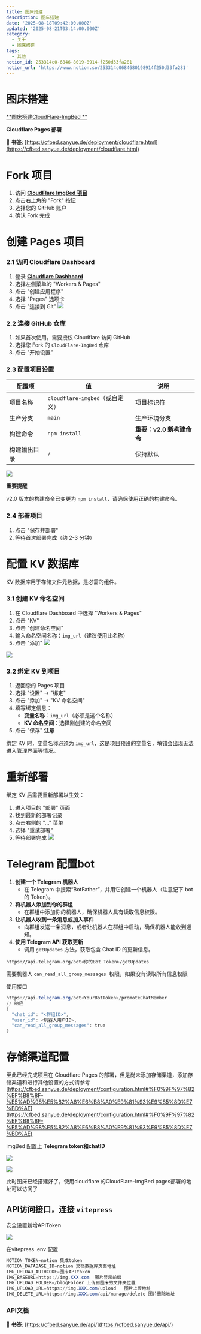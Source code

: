 ```yaml
---
title: 图床搭建
description: 图床搭建
date: '2025-08-18T09:42:00.000Z'
updated: '2025-08-21T03:14:00.000Z'
category:
  - 关于
  - 图床搭建
tags:
  - 其他
notion_id: 253314c0-6846-8019-8914-f250d33fa281
notion_url: 'https://www.notion.so/253314c0684680198914f250d33fa281'
---
```

# 图床搭建
[**图床搭建CloudFlare-ImgBed **](https://github.com/MarSeventh/CloudFlare-ImgBed)

**Cloudflare Pages 部署**

🔖 **书签**: [https://cfbed.sanyue.de/deployment/cloudflare.html](https://cfbed.sanyue.de/deployment/cloudflare.html)

# **Fork 项目**

1. 访问 [**CloudFlare ImgBed 项目**](https://github.com/MarSeventh/CloudFlare-ImgBed)
1. 点击右上角的 "Fork" 按钮
1. 选择您的 GitHub 账户
1. 确认 Fork 完成
# **创建 Pages 项目**

### **2.1 访问 Cloudflare Dashboard**

1. 登录 [**Cloudflare Dashboard**](https://dash.cloudflare.com/)
1. 选择左侧菜单的 "Workers & Pages"
1. 点击 "创建应用程序"
1. 选择 "Pages" 选项卡
1. 点击 "连接到 Git"
![](https://img.winddrop.top/file/blogFolder/253314c06846802a8282f265e5e9ffad/1755746105898_notion_1755746098920_8hfu8l.png)

### **2.2 连接 GitHub 仓库**

1. 如果首次使用，需要授权 Cloudflare 访问 GitHub
1. 选择您 Fork 的 `CloudFlare-ImgBed` 仓库
1. 点击 "开始设置"
### **2.3 配置项目设置**

| **配置项** | **值** | **说明** |
| --- | --- | --- |
| 项目名称 | `cloudflare-imgbed`（或自定义） | 项目标识符 |
| 生产分支 | `main` | 生产环境分支 |
| 构建命令 | `npm install` | **重要：v2.0 新构建命令** |
| 构建输出目录 | `/` | 保持默认 |

![](https://img.winddrop.top/file/blogFolder/253314c06846802a8282f265e5e9ffad/1755746125293_notion_1755746116823_ea5e8k.png)

**重要提醒**

v2.0 版本的构建命令已变更为 `npm install`，请确保使用正确的构建命令。

### **2.4 部署项目**

1. 点击 "保存并部署"
1. 等待首次部署完成（约 2-3 分钟）
# **配置 KV 数据库**

KV 数据库用于存储文件元数据，是必需的组件。

### **3.1 创建 KV 命名空间**

1. 在 Cloudflare Dashboard 中选择 "Workers & Pages"
1. 点击 "KV"
1. 点击 "创建命名空间"
1. 输入命名空间名称：`img_url`（建议使用此名称）
1. 点击 "添加"
![](https://img.winddrop.top/file/blogFolder/253314c06846802a8282f265e5e9ffad/1755746129178_notion_1755746126778_2dpny2.png)

![](https://img.winddrop.top/file/blogFolder/253314c06846802a8282f265e5e9ffad/1755746145763_notion_1755746135062_icl8so.png)

### **3.2 绑定 KV 到项目**

1. 返回您的 Pages 项目
1. 选择 "设置" → "绑定"
1. 点击 "添加" → "KV 命名空间"
1. 填写绑定信息：
   - **变量名称**：`img_url`（必须是这个名称）
   - **KV 命名空间**：选择刚创建的命名空间
1. 点击 "保存"
**注意**

绑定 KV 时，变量名称必须为 `img_url`，这是项目预设的变量名，填错会出现无法进入管理界面等情况。

# **重新部署**

绑定 KV 后需要重新部署以生效：

1. 进入项目的 "部署" 页面
1. 找到最新的部署记录
1. 点击右侧的 "..." 菜单
1. 选择 "重试部署"
1. 等待部署完成
![](https://img.winddrop.top/file/blogFolder/253314c06846802a8282f265e5e9ffad/1755746171314_notion_1755746160810_4q124n.png)

# **Telegram 配置bot**

1. **创建一个 Telegram 机器人**
   - 在 Telegram 中搜索“BotFather”，并用它创建一个机器人（注意记下 bot 的 Token）。
1. **将机器人添加到你的群组**
   - 在群组中添加你的机器人，确保机器人具有读取信息权限。
1. **让机器人收到一条消息或加入事件**
   - 向群组发送一条消息，或者让机器人在群组中启动，确保机器人能收到通知。
1. **使用 Telegram API 获取更新**
   - 调用 `getUpdates` 方法，获取包含 Chat ID 的更新信息。
```plain text
https://api.telegram.org/bot<你的Bot Token>/getUpdates
```

需要机器人 `can_read_all_group_messages`  权限，如果没有读取所有信息权限

使用接口

```powershell
https://api.telegram.org/bot<YourBotToken>/promoteChatMember
// 响应
{
  "chat_id": "<群组ID>",
  "user_id": <机器人用户ID>,
  "can_read_all_group_messages": true
}
```

# 存储渠道配置

至此已经完成项目在 Cloudflare Pages 的部署，但是尚未添加存储渠道，添加存储渠道和进行其他设置的方式请参考
[https://cfbed.sanyue.de/deployment/configuration.html#%F0%9F%97%82%EF%B8%8F-%E5%AD%98%E5%82%A8%E6%B8%A0%E9%81%93%E9%85%8D%E7%BD%AE](https://cfbed.sanyue.de/deployment/configuration.html#%F0%9F%97%82%EF%B8%8F-%E5%AD%98%E5%82%A8%E6%B8%A0%E9%81%93%E9%85%8D%E7%BD%AE)

imgBed 配置上 **Telegram token和chatID**

![](https://img.winddrop.top/file/blogFolder/253314c06846802a8282f265e5e9ffad/1755746661445_notion_1755746649703_e75yqq.png)

![](https://img.winddrop.top/file/blogFolder/253314c06846802a8282f265e5e9ffad/1755746663873_notion_1755746658804_rvyyl3.png)

此时图床已经搭建好了，使用cloudflare 的CloudFlare-ImgBed pages部署的地址可以访问了



## API访问接口，连接 `vitepress`

安全设置新增APIToken

![](https://img.winddrop.top/file/blogFolder/253314c06846802a8282f265e5e9ffad/1755746674112_notion_1755746666691_jrnqw0.png)

在vitepress .env 配置

```powershell
NOTION_TOKEN=notion 集成token
NOTION_DATABASE_ID=notion 文档数据库页面地址
IMG_UPLOAD_AUTHCODE=图床APItoken
IMG_BASEURL=https://img.XXX.com  图片显示前缀
IMG_UPLOAD_FOLDER=/blogFolder 上传到图床的文件夹位置
IMG_UPLOAD_URL=https://img.XXX.com/upload   图片上传地址
IMG_DELETE_URL=https://img.XXX.com/api/manage/delete 图片删除地址

```

### API文档

🔖 **书签**: [https://cfbed.sanyue.de/api/](https://cfbed.sanyue.de/api/)


